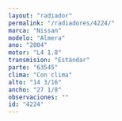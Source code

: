 ```yaml
---
layout: "radiador"
permalink: "/radiadores/4224/"
marca: "Nissan"
modelo: "Almera"
ano: "2004"
motor: "L4 1.8"
transmision: "Estándar"
parte: "63545"
clima: "Con clima"
alto: "14 3/16"
ancho: "27 1/8"
observaciones: ""
id: "4224"
---
```


